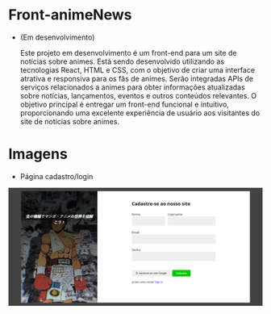 # Front-animeNews
- (Em desenvolvimento)

  Este projeto em desenvolvimento é um front-end para um site de notícias sobre animes. Está sendo desenvolvido utilizando as tecnologias React, HTML e CSS, com o objetivo de criar uma interface atrativa e responsiva para os fãs de animes. Serão integradas APIs de serviços relacionados a animes para obter informações atualizadas sobre notícias, lançamentos, eventos e outros conteúdos relevantes. O objetivo principal é entregar um front-end funcional e intuitivo, proporcionando uma excelente experiência de usuário aos visitantes do site de notícias sobre animes.

# Imagens

- Página cadastro/login

![Imagem do site](/front-new-anime/src/assets/img-projeto.png)

